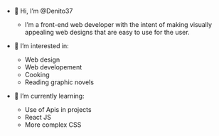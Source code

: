 - 🫡 Hi, I’m @Denito37
  - I’m a front-end web developer with the intent of making visually appealing web designs that are easy to use for the user. 

- 💍 I’m interested in:
  - Web design
  - Web developement
  - Cooking
  - Reading graphic novels
- 🧐 I’m currently learning:
  - Use of Apis in projects
  - React JS
  - More complex CSS


<!---
Denito37/Denito37 is a ✨ special ✨ repository because its `README.md` (this file) appears on your GitHub profile.
You can click the Preview link to take a look at your changes.
--->
